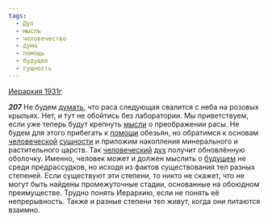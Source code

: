 ```yaml
---
tags:
  - Дух
  - мысль
  - человечество
  - дума
  - помощь
  - будущее
  - сущность
---
```


[Иерархия 1931г](https://127.0.0.1:4002/agni/1931)

___207___
Не будем [думать](../../../tags/#дума), что раса следующая свалится с неба на розовых крыльях. Нет, и тут не обойтись без лаборатории. Мы приветствуем, если уже теперь будут крепнуть [мысли](../../../tags/#мысль) о преображении расы. Не будем для этого прибегать к [помощи](../../../tags/#помощь) обезьян, но обратимся к основам [человеческой](../../../tags/#человечество) [сущности](../../../tags/#сущность) и приложим накопления минерального и растительного царств. Так [человеческий](../../../tags/#человечество) [дух](../../../tags/#Дух) получит обновлённую оболочку. Именно, человек может и должен мыслить о [будущем](../../../tags/#будущее) не среди предрассудков, но исходя из фактов существования тел разных степеней. Если существуют эти степени, то никто не скажет, что не могут быть найдены промежуточные стадии, основанные на обоюдном преимуществе. Трудно понять Иерархию, если не понять её непрерывность. Также и разные степени тел живут, когда они питаются взаимно.   

